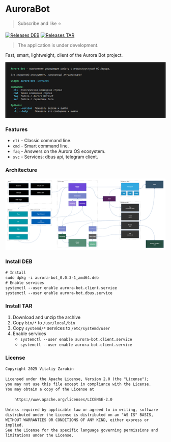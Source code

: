 # AuroraBot

> Subscribe and like ⭐

[![Releases DEB](https://img.shields.io/badge/dynamic/json?url=https://api.github.com/repos/keygenqt/aurora-bot/releases/latest&query=assets[0][download_count]&label=Releases%20DEB&color=BE8731&logo=github&prefix=0.0.3%20(&suffix=))](https://github.com/keygenqt/aurora-bot/releases)
[![Releases TAR](https://img.shields.io/badge/dynamic/json?url=https://api.github.com/repos/keygenqt/aurora-bot/releases/latest&query=assets[1][download_count]&label=Releases%20TAR&color=040404&logo=github&prefix=0.0.3%20(&suffix=))](https://github.com/keygenqt/aurora-bot/releases)

> The application is under development.

Fast, smart, lightweight, client of the Aurora Bot project.

![preview](data/preview.png)

### Features

- `cli` - Classic command line.
- `cmd` - Smart command line.
- `faq` - Answers on the Aurora OS ecosystem.
- `svc` - Services: dbus api, telegram client.

### Architecture

![preview](data/preview2.png)

### Install DEB

```shell
# Install
sudo dpkg -i aurora-bot_0.0.3-1_amd64.deb
# Enable services
systemctl --user enable aurora-bot.client.service
systemctl --user enable aurora-bot.dbus.service
```

### Install TAR

1. Download and unzip the archive
2. Copy `bin/*` to `/usr/local/bin`
3. Copy `systemd/*` services to `/etc/systemd/user`
4. Enable services
   - `systemctl --user enable aurora-bot.client.service`
   - `systemctl --user enable aurora-bot.client.service`

### License

```
Copyright 2025 Vitaliy Zarubin

Licensed under the Apache License, Version 2.0 (the "License");
you may not use this file except in compliance with the License.
You may obtain a copy of the License at

    https://www.apache.org/licenses/LICENSE-2.0

Unless required by applicable law or agreed to in writing, software
distributed under the License is distributed on an "AS IS" BASIS,
WITHOUT WARRANTIES OR CONDITIONS OF ANY KIND, either express or implied.
See the License for the specific language governing permissions and
limitations under the License.
```
